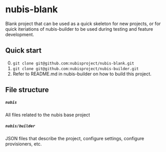 # nubis-blank

Blank project that can be used as a quick skeleton for new projects, or for quick iteriations
of nubis-builder to be used during testing and feature development.

## Quick start
0. `git clone git@github.com:nubisproject/nubis-blank.git`
0. `git clone git@github.com:nubisproject/nubis-builder.git`
0. Refer to README.md in nubis-builder on how to build this project.

## File structure

##### `nubis`
All files related to the nubis base project

##### `nubis/builder`
JSON files that describe the project, configure settings, configure provisioners, etc.
